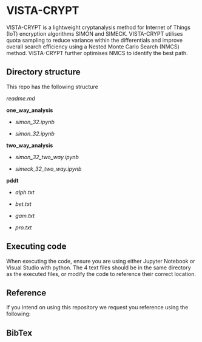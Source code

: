 # VISTA-CRYPT 
VISTA-CRYPT is a lightweight cryptanalysis method for Internet of Things (IoT) encryption algorithms SIMON and SIMECK. VISTA-CRYPT utilises quota sampling to reduce variance within the differentials and improve overall search efficiency using a Nested Monte Carlo Search (NMCS) method. VISTA-CRYPT further optimises NMCS to identify the best path.

## Directory structure
This repo has the following structure

_readme.md_

__one_way_analysis__

*   _simon_32.ipynb_
  
*  _simon_32.ipynb_
  
__two_way_analysis__

*  _simon_32_two_way.ipynb_
  
*  _simeck_32_two_way.ipynb_
  
__pddt__

*  _alph.txt_
  
*  _bet.txt_
  
* _gam.txt_
  
*  _pro.txt_
  

## Executing code
When executing the code, ensure you are using either Jupyter Notebook or Visual Studio with python. The 4 text files should be in the same directory as the executed files, or modify the code to reference their correct location.

## Reference
If you intend on using this repository we request you reference using the following:

## BibTex
  
